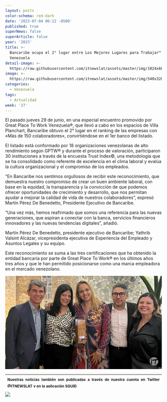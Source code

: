 ```yaml
---
layout: posts
color-schema: red-dark
date: '2023-07-04 06:12 -0500'
published: true
superNews: false
superArticle: false
year: '2023'
title: >-
  Bancaribe ocupa el 2° lugar entre Los Mejores Lugares para Trabajar™ en
  Venezuela
detail-image: >-
  https://raw.githubusercontent.com/itnewslat/assets/master/img/1024x680/bancaribe-2do-lugar-g.jpg
image: >-
  https://raw.githubusercontent.com/itnewslat/assets/master/img/540x320/bancaribe-2do-lugar-p.jpg
categories:
  - Venezuela
tags:
  - Actualidad
week: '27'
---
```

El pasado jueves 29 de junio, en una especial encuentro promovido por Great Place To Work Venezuela®, que llevó a cabo en los espacios de Villa Planchart, Bancaribe obtuvo el 2° lugar en el ranking de las empresas con «Más de 150 colaboradores», convirtiéndose en el 1er banco del listado.

El listado está conformado por 18 organizaciones venezolanas de alto rendimiento según GPTW® y durante el proceso de valoración, participaron 30 instituciones a través de la encuesta Trust Index©, una metodología que se ha consolidado como referente de excelencia en el clima laboral y evalúa la cultura organizacional y el compromiso de los empleados.

“En Bancaribe nos sentimos orgullosos de recibir este reconocimiento, que demuestra nuestro compromiso de crear un buen ambiente laboral, con base en la equidad, la transparencia y la convicción de que podemos ofrecer oportunidades de crecimiento y desarrollo, que nos permitan ayudar a mejorar la calidad de vida de nuestros colaboradores”, expresó Martín Pérez De Benedetto, Presidente Ejecutivo de Bancaribe.

“Una vez más, hemos reafirmado que somos una referencia para las nuevas generaciones, que aspiran a conectar con la banca, servicios financieros innovadores y las nuevas tendencias digitales”, añadió.

Martín Pérez De Benedetto, presidente ejecutivo de Bancaribe; Yathrib Valsint Alcázar, vicepresidenta ejecutiva de Experiencia del Empleado y Asuntos Legales y su equipo.

Este reconocimiento se suma a las tres certificaciones que ha obtenido la entidad bancaria por parte de Great Place To Work® en los últimos años tres años y que le han permitido posicionarse como una marca empleadora en el mercado venezolano.

![](https://raw.githubusercontent.com/itnewslat/assets/master/img/540x320/bancaribe-2do-lugar-p.jpg)

<table style="height: 42px;" width="569">
<tbody>
<tr>
<td style="text-align: justify;"><sub><strong>Nuestras noticias también son publicadas a través de nuestra cuenta en Twitter <a href="https://twitter.com/itnewslat?lang=es">@ITNEWSLAT</a> y en la aplicación <a href="https://squidapp.co/en/">SQUID</a></strong></sub></td>
</tr>
</tbody>
</table>
<img src="https://tracker.metricool.com/c3po.jpg?hash=56f88a41e39ab42c063cc51676587a04"/>